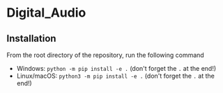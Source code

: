 # Digital_Audio

## Installation

From the root directory of the repository, run the following command

* Windows: `python -m pip install -e .` (don't forget the `.` at the end!)
* Linux/macOS: `python3 -m pip install -e .` (don't forget the `.` at the end!)
